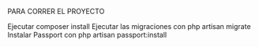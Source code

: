 PARA CORRER EL PROYECTO

Ejecutar composer install
Ejecutar las migraciones con php artisan migrate
Instalar Passport con php artisan passport:install